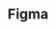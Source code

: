 ---
    title: Figma
    level: 50%
    img: https://cdn.jsdelivr.net/gh/devicons/devicon/icons/figma/figma-original.svg
---